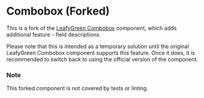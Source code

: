 # Combobox (Forked)

This is a fork of the [LeafyGreen Combobox](https://github.com/mongodb/leafygreen-ui/tree/main/packages/combobox) component, which adds additional feature - field descriptions.

Please note that this is intended as a temporary solution until the original LeafyGreen Combobox component supports this feature. Once it does, it is recommended to switch back to using the official version of the component.


### Note
This forked component is not covered by tests or linting.

